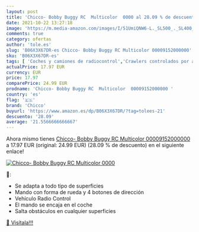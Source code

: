 ```yaml
---
layout: post
title: 'Chicco- Bobby Buggy RC  Multicolor  0000 al 28.09 % de descuento'
date: 2021-10-22 13:27:18
image: 'https://m.media-amazon.com/images/I/51UmiQNW6-L._SL500_._SL400_.jpg'
comments: true
category: ofertas
author: 'tole.es'
slug: 'B06X3X67DR-es Chicco- Bobby Buggy RC Multicolor 00009152000000'
sku: 'B06X3X67DR-es'
tags: [ 'Coches y camiones de radiocontrol','Crawlers controlados por aplicación o por control remoto','Juguetes','Juguetes y juegos','Radiocontrol','Vehículos de juguete para niños','chicco','chicco-', ]
actualPrice: 17.97 EUR
currency: EUR
price: 17.97
comparePrice: 24.99 EUR
prodname: 'Chicco- Bobby Buggy RC  Multicolor  00009152000000 '
country: 'es'
flag: '🇪🇸'
brand: 'Chicco'
buyurl: 'https://www.amazon.es/dp/B06X3X67DR/?tag=tolees-21'
descuento: '28.09'
average: '21.5566666666667'
---
```


Ahora mismo tienes [Chicco- Bobby Buggy RC  Multicolor  00009152000000 ](https://www.amazon.es/dp/B06X3X67DR/?tag=tolees-21) a 17.97 EUR (original: 24.99 EUR) (28.09 %  de descuento) en el siguiente enlace!

[![Chicco- Bobby Buggy RC  Multicolor  0000](https://m.media-amazon.com/images/I/51UmiQNW6-L._SL500_._SL400_.jpg)](https://www.amazon.es/dp/B06X3X67DR/?tag=tolees-21)

🔎:

- Se adapta a todo tipo de superficies
- Mando con forma de rueda y 4 botones de dirección
- Vehículo Radio Control
- El mando se encaja en el coche
- Salta obstáculos en cualquier superficies

[🛒 Visítala!!!](https://www.amazon.es/dp/B06X3X67DR/?tag=tolees-21)
